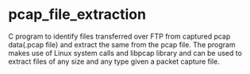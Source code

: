 # pcap_file_extraction

C program to identify files transferred over FTP from captured pcap data(.pcap file) and extract the same from the pcap file. The program makes use of Linux system calls and libpcap library and can be used to extract files of any size and any type given a packet capture file.
